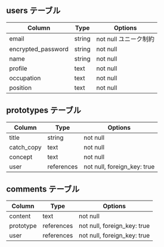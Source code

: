 ## users テーブル

| Column             | Type   | Options            |
| ------------------ | ------ | -----------        |
| email              | string | not null ユニーク制約|
| encrypted_password | string | not null           |
| name               | string | not null           |
| profile            | text   | not null           |
| occupation         | text   | not null           |
| position           | text   | not null           |

## prototypes テーブル

| Column       | Type       | Options                       |
| ------       | ---------- | ------------------------------|
| title        | string     | not null                      |
| catch_copy   | text       | not null                      |
| concept      | text       | not null                      |
| user         | references | not null, foreign_key: true   |

## comments テーブル

| Column    | Type       | Options                       |
| -------   | ---------- | ------------------------------|
| content   | text       | not null                      |
| prototype | references | not null, foreign_key: true   |
| user      | references | not null, foreign_key: true   |